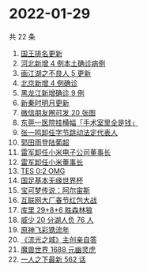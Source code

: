 # 2022-01-29

共 22 条

<!-- BEGIN -->
<!-- 最后更新时间 Sat Jan 29 2022 05:11:07 GMT+0800 (China Standard Time) -->

1. [国王排名更新](https://www.zhihu.com/search?q=国王排名)
1. [河北新增 4 例本土确诊病例](https://www.zhihu.com/search?q=河北疫情)
1. [画江湖之不良人 5 更新](https://www.zhihu.com/search?q=画江湖)
1. [北京新增 4 例确诊](https://www.zhihu.com/search?q=北京新增)
1. [黑龙江新增确诊 9 例](https://www.zhihu.com/search?q=黑龙江疫情)
1. [新秦时明月更新](https://www.zhihu.com/search?q=新秦时明月)
1. [微信朋友圈可发 20 张图](https://www.zhihu.com/search?q=微信新功能)
1. [东莞一医院挂横幅「手术室里全是钱」](https://www.zhihu.com/search?q=康华医院)
1. [张一鸣卸任字节跳动法定代表人](https://www.zhihu.com/search?q=张一鸣)
1. [郭田雨登陆葡超](https://www.zhihu.com/search?q=郭田雨)
1. [雷军卸任小米电子公司董事长](https://www.zhihu.com/search?q=雷军)
1. [雷军卸任小米董事长](https://www.zhihu.com/search?q=雷军)
1. [TES 0:2 OMG](https://www.zhihu.com/search?q=tes)
1. [国足基本无缘世界杯](https://www.zhihu.com/search?q=国足)
1. [宝可梦传说：阿尔宙斯](https://www.zhihu.com/search?q=阿尔宙斯)
1. [互联网大厂春节红包大战](https://www.zhihu.com/search?q=互联网大厂春节红包大战)
1. [库里 29+8+6 胜森林狼](https://www.zhihu.com/search?q=库里)
1. [威少 20 分湖人负 76 人](https://www.zhihu.com/search?q=湖人)
1. [原神飞彩镌流年](https://www.zhihu.com/search?q=原神)
1. [《流光之城》主创亲自答](https://www.zhihu.com/search?q=流光之城)
1. [魔兽世界 1688 元幽灵虎](https://www.zhihu.com/search?q=魔兽世界)
1. [一人之下最新 562 话](https://www.zhihu.com/search?q=一人之下)

<!-- END -->
